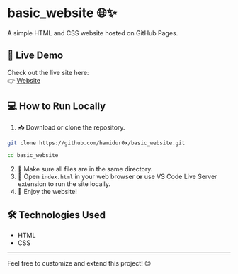 # basic_website 🌐✨

A simple HTML and CSS website hosted on GitHub Pages.

## 🚀 Live Demo

Check out the live site here:  
👉 [Website](https://hamidur0x.github.iobasic_website/)

## 💻 How to Run Locally

1. 📥 Download or clone the repository.
```bash
git clone https://github.com/hamidur0x/basic_website.git
```
```bash
cd basic_website
```
2. 📂 Make sure all files are in the same directory.  
3. 🌟 Open `index.html` in your web browser **or** use VS Code Live Server extension to run the site locally.  
4. 🎉 Enjoy the website!

## 🛠️ Technologies Used

- HTML  
- CSS

---

Feel free to customize and extend this project! 😊
